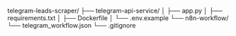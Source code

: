 telegram-leads-scraper/
├── telegram-api-service/
│   ├── app.py
│   ├── requirements.txt
│   ├── Dockerfile
│   └── .env.example
└── n8n-workflow/
    └── telegram_workflow.json
└── .gitignore
